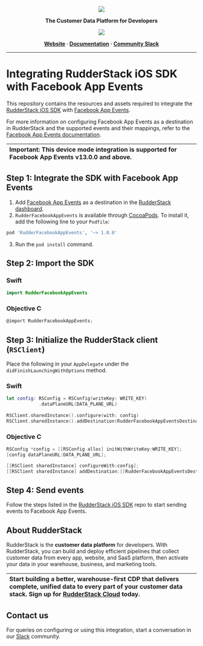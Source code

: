 <p align="center">
  <a href="https://rudderstack.com/">
    <img src="https://user-images.githubusercontent.com/59817155/121357083-1c571300-c94f-11eb-8cc7-ce6df13855c9.png">
  </a>
</p>

<p align="center"><b>The Customer Data Platform for Developers</b></p>

<p align="center">
  <a href="https://cocoapods.org/pods/RudderFacebookAppEvents">
    <img src="https://img.shields.io/cocoapods/v/RudderFacebookAppEvents.svg?style=flat">
    </a>
</p>

<p align="center">
  <b>
    <a href="https://rudderstack.com">Website</a>
    ·
    <a href="https://www.rudderstack.com/docs/stream-sources/rudderstack-sdk-integration-guides/rudderstack-ios-sdk/ios-v2/">Documentation</a>
    ·
    <a href="https://rudderstack.com/join-rudderstack-slack-community">Community Slack</a>
  </b>
</p>

---
# Integrating RudderStack iOS SDK with Facebook App Events

This repository contains the resources and assets required to integrate the [RudderStack iOS SDK](https://www.rudderstack.com/docs/stream-sources/rudderstack-sdk-integration-guides/rudderstack-ios-sdk/ios-v2/) with [Facebook App Events](https://developers.facebook.com/docs/app-events/overview).

For more information on configuring Facebook App Events as a destination in RudderStack and the supported events and their mappings, refer to the [Facebook App Events documentation](https://www.rudderstack.com/docs/destinations/advertising/facebook-app-events/).

| Important: This device mode integration is supported for Facebook App Events v13.0.0 and above. |
| :---|

## Step 1: Integrate the SDK with Facebook App Events

1. Add [Facebook App Events](https://developers.facebook.com/docs/app-events/overview) as a destination in the [RudderStack dashboard](https://app.rudderstack.com/).
2. `RudderFacebookAppEvents` is available through [CocoaPods](https://cocoapods.org). To install it, add the following line to your `Podfile`:

```ruby
pod 'RudderFacebookAppEvents', '~> 1.0.0'
```

3. Run the `pod install` command.

## Step 2: Import the SDK

### Swift

```swift
import RudderFacebookAppEvents
```

### Objective C

```objective-c
@import RudderFacebookAppEvents;
```

## Step 3: Initialize the RudderStack client (`RSClient`)

Place the following in your `AppDelegate` under the `didFinishLaunchingWithOptions` method.

### Swift

```swift
let config: RSConfig = RSConfig(writeKey: WRITE_KEY)
            .dataPlaneURL(DATA_PLANE_URL)       
             
RSClient.sharedInstance().configure(with: config)
RSClient.sharedInstance().addDestination(RudderFacebookAppEventsDestination())
```

### Objective C

```objective-c
RSConfig *config = [[RSConfig alloc] initWithWriteKey:WRITE_KEY];
[config dataPlaneURL:DATA_PLANE_URL];

[[RSClient sharedInstance] configureWith:config];
[[RSClient sharedInstance] addDestination:[[RudderFacebookAppEventsDestination alloc] init]];
```

## Step 4: Send events

Follow the steps listed in the [RudderStack iOS SDK](https://github.com/rudderlabs/rudder-sdk-ios/tree/master-v2#sending-events) repo to start sending events to Facebook App Events.

## About RudderStack

RudderStack is the **customer data platform** for developers. With RudderStack, you can build and deploy efficient pipelines that collect customer data from every app, website, and SaaS platform, then activate your data in your warehouse, business, and marketing tools.

| Start building a better, warehouse-first CDP that delivers complete, unified data to every part of your customer data stack. Sign up for [RudderStack Cloud](https://app.rudderstack.com/signup?type=freetrial) today. |
| :---|

## Contact us

For queries on configuring or using this integration, start a conversation in our [Slack](https://rudderstack.com/join-rudderstack-slack-community) community.
